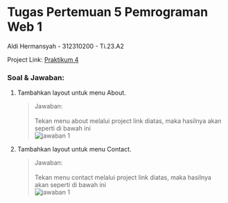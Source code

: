 # Tugas Pertemuan 5 Pemrograman Web 1

Aldi Hermansyah - 312310200 - Ti.23.A2

Project Link: [Praktikum 4](https://miya3333.github.io/Lab4Web/)

### Soal & Jawaban:
1. Tambahkan layout untuk menu About. <br>
   > Jawaban: <br><br>
   > Tekan menu about melalui project link diatas, maka hasilnya akan seperti di bawah ini <br>
   > <img src="file/Screenshot (424).png" alt="jawaban 1">
   
2. Tambahkan layout untuk menu Contact. <br>
   > Jawaban: <br><br>
   > Tekan menu contact melalui project link diatas, maka hasilnya akan seperti di bawah ini <br>
   > <img src="file/Screenshot (424).png" alt="jawaban 1">
